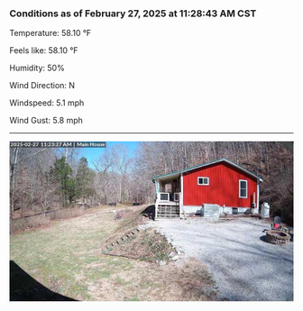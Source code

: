 ### Conditions as of February 27, 2025 at 11:28:43 AM CST 

Temperature: 58.10 &deg;F

Feels like: 58.10 &deg;F

Humidity: 50%

Wind Direction: N

Windspeed: 5.1 mph

Wind Gust: 5.8 mph

---

<img src="./images/latest.jpeg"/>

